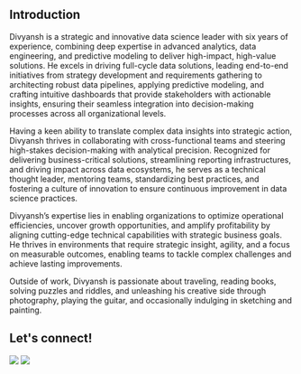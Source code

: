 
## Introduction

Divyansh is a strategic and innovative data science leader with six years of experience, combining deep expertise in advanced analytics, data engineering, and predictive modeling to deliver high-impact, high-value solutions. He excels in driving full-cycle data solutions, leading end-to-end initiatives from strategy development and requirements gathering to architecting robust data pipelines, applying predictive modeling, and crafting intuitive dashboards that provide stakeholders with actionable insights, ensuring their seamless integration into decision-making processes across all organizational levels.

Having a keen ability to translate complex data insights into strategic action, Divyansh thrives in collaborating with cross-functional teams and steering high-stakes decision-making with analytical precision. Recognized for delivering business-critical solutions, streamlining reporting infrastructures, and driving impact across data ecosystems, he serves as a technical thought leader, mentoring teams, standardizing best practices, and fostering a culture of innovation to ensure continuous improvement in data science practices.

Divyansh’s expertise lies in enabling organizations to optimize operational efficiencies, uncover growth opportunities, and amplify profitability by aligning cutting-edge technical capabilities with strategic business goals. He thrives in environments that require strategic insight, agility, and a focus on measurable outcomes, enabling teams to tackle complex challenges and achieve lasting improvements.

Outside of work, Divyansh is passionate about traveling, reading books, solving puzzles and riddles, and unleashing his creative side through photography, playing the guitar, and occasionally indulging in sketching and painting.


## Let's connect!
[![](https://img.shields.io/badge/LinkedIn-vdivyansh-informational?style=for-the-badge&logo=linkedin)](https://www.linkedin.com/in/vdivyansh/)
[![](https://img.shields.io/badge/Gmail-divyansh.app-red?style=for-the-badge&logo=gmail)](mailto:divyansh.app@gmail.com)
<!-- [![](https://img.shields.io/badge/Instagram-itsdivyansh-maroon?style=for-the-badge&logo=instagram)](https://www.instagram.com/itsdivyansh/)
